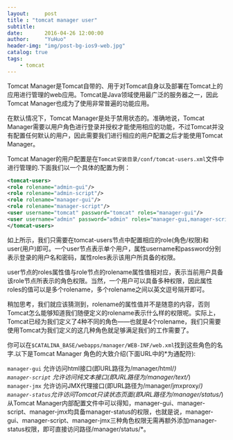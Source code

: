 ```yaml
---
layout:     post
title : "tomcat manager user"
subtitle:   
date:       2016-04-26 12:00:00
author:     "YuHuo"
header-img: "img/post-bg-ios9-web.jpg"
catalog: true
tags:
    - tomcat
---
```



Tomcat Manager是Tomcat自带的、用于对Tomcat自身以及部署在Tomcat上的应用进行管理的web应用。Tomcat是Java领域使用最广泛的服务器之一，因此Tomcat Manager也成为了使用非常普遍的功能应用。

在默认情况下，Tomcat Manager是处于禁用状态的。准确地说，Tomcat Manager需要以用户角色进行登录并授权才能使用相应的功能，不过Tomcat并没有配置任何默认的用户，因此需要我们进行相应的用户配置之后才能使用Tomcat Manager。

Tomcat Manager的用户配置是在`Tomcat安装目录/conf/tomcat-users.xml`文件中进行管理的.下面我们以一个具体的配置为例：

~~~ xml  
<tomcat-users>
<role rolename="admin-gui"/>
<role rolename="admin-script"/>
<role rolename="manager-gui"/>
<role rolename="manager-script"/>
<user username="tomcat" password="tomcat" roles="manager-gui"/>
<user username="admin" password="admin" roles="manager-gui,manager-script,admin-gui,admin-script"/>
</tomcat-users>
~~~

如上所示，我们只需要在tomcat-users节点中配置相应的role(角色/权限)和user(用户)即可。一个user节点表示单个用户，属性username和password分别表示登录的用户名和密码，属性roles表示该用户所具备的权限。

user节点的roles属性值与role节点的rolename属性值相对应，表示当前用户具备该role节点所表示的角色权限。当然，一个用户可以具备多种权限，因此属性roles的值可以是多个rolename，多个rolename之间以英文逗号隔开即可。

稍加思考，我们就应该猜测到，rolename的属性值并不是随意的内容，否则Tomcat怎么能够知道我们随便定义的rolename表示什么样的权限呢。实际上，Tomcat已经为我们定义了4种不同的角色——也就是4个rolename，我们只需要使用Tomcat为我们定义的这几种角色就足够满足我们的工作需要了。

你可以在`$CATALINA_BASE/webapps/manager/WEB-INF/web.xml`找到这些角色的名字.以下是Tomcat Manager 角色的大致介绍(下面URL中的*为通配符):


`manager-gui` 允许访问html接口(即URL路径为/manager/html/*)   
`manager-script` 允许访问纯文本接口(即URL路径为/manager/text/*)  
`manager-jmx` 允许访问JMX代理接口(即URL路径为/manager/jmxproxy/*)  
`manager-status`允许访问Tomcat只读状态页面(即URL路径为/manager/status/*)  
从Tomcat Manager内部配置文件中可以得知，manager-gui、manager-script、manager-jmx均具备manager-status的权限，也就是说，manager-gui、manager-script、manager-jmx三种角色权限无需再额外添加manager-status权限，即可直接访问路径/manager/status/*。